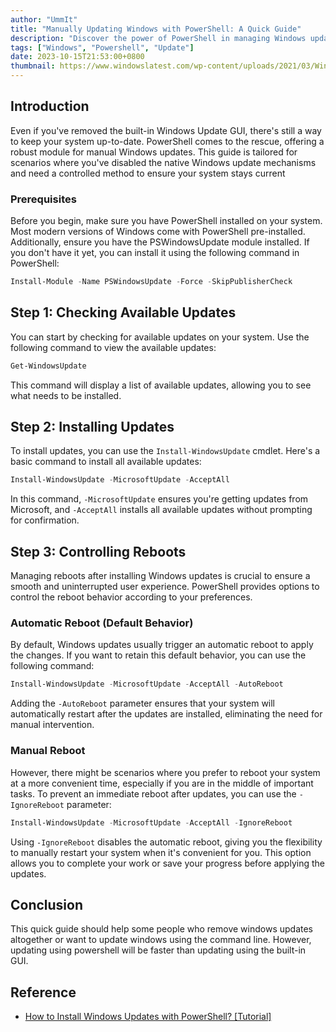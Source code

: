 ```yaml
---
author: "UmmIt"
title: "Manually Updating Windows with PowerShell: A Quick Guide"
description: "Discover the power of PowerShell in managing Windows updates. This quick guide provides step-by-step instructions on how to manually update your Windows system."
tags: ["Windows", "Powershell", "Update"]
date: 2023-10-15T21:53:00+0800
thumbnail: https://www.windowslatest.com/wp-content/uploads/2021/03/Windows-10-KB5000802-BSOD.jpg
---
```


## Introduction

Even if you've removed the built-in Windows Update GUI, there's still a way to keep your system up-to-date. PowerShell comes to the rescue, offering a robust module for manual Windows updates. This guide is tailored for scenarios where you've disabled the native Windows update mechanisms and need a controlled method to ensure your system stays current

### Prerequisites

Before you begin, make sure you have PowerShell installed on your system. Most modern versions of Windows come with PowerShell pre-installed. Additionally, ensure you have the PSWindowsUpdate module installed. If you don't have it yet, you can install it using the following command in PowerShell:

```powershell
Install-Module -Name PSWindowsUpdate -Force -SkipPublisherCheck
```

## Step 1: Checking Available Updates

You can start by checking for available updates on your system. Use the following command to view the available updates:

```powershell
Get-WindowsUpdate
```

This command will display a list of available updates, allowing you to see what needs to be installed.

## Step 2: Installing Updates

To install updates, you can use the `Install-WindowsUpdate` cmdlet. Here's a basic command to install all available updates:

```powershell
Install-WindowsUpdate -MicrosoftUpdate -AcceptAll
```

In this command, `-MicrosoftUpdate` ensures you're getting updates from Microsoft, and `-AcceptAll` installs all available updates without prompting for confirmation.

## Step 3: Controlling Reboots

Managing reboots after installing Windows updates is crucial to ensure a smooth and uninterrupted user experience. PowerShell provides options to control the reboot behavior according to your preferences.

### Automatic Reboot (Default Behavior)

By default, Windows updates usually trigger an automatic reboot to apply the changes. If you want to retain this default behavior, you can use the following command:

```powershell
Install-WindowsUpdate -MicrosoftUpdate -AcceptAll -AutoReboot
```

Adding the `-AutoReboot` parameter ensures that your system will automatically restart after the updates are installed, eliminating the need for manual intervention.

### Manual Reboot

However, there might be scenarios where you prefer to reboot your system at a more convenient time, especially if you are in the middle of important tasks. To prevent an immediate reboot after updates, you can use the `-IgnoreReboot` parameter:

```powershell
Install-WindowsUpdate -MicrosoftUpdate -AcceptAll -IgnoreReboot
```

Using `-IgnoreReboot` disables the automatic reboot, giving you the flexibility to manually restart your system when it's convenient for you. This option allows you to complete your work or save your progress before applying the updates.

## Conclusion

This quick guide should help some people who remove windows updates altogether or want to update windows using the command line. However, updating using powershell will be faster than updating using the built-in GUI.

## Reference

- [How to Install Windows Updates with PowerShell? [Tutorial]](https://www.partitionwizard.com/partitionmagic/powershell-windows-update.html)
